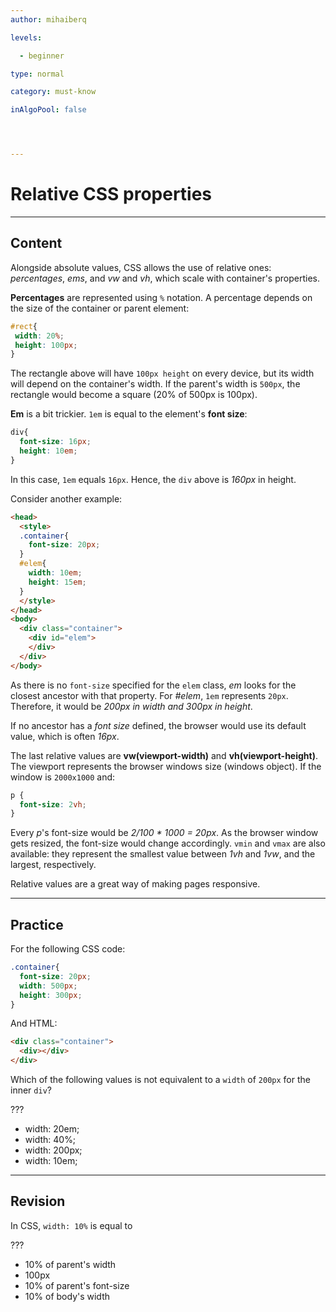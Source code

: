 ```yaml
---
author: mihaiberq

levels:

  - beginner

type: normal

category: must-know

inAlgoPool: false




---
```


# Relative CSS properties

---
## Content

Alongside absolute values, CSS allows the use of relative ones: *percentages*, *ems*, and *vw* and *vh*, which scale with container's properties.

**Percentages** are represented using `%` notation. A percentage depends on the size of the container or parent element:
```css
#rect{
 width: 20%;
 height: 100px;
}
```
The rectangle above will have `100px height` on every device, but its width will depend on the container's width. If the parent's width is `500px`, the rectangle would become a square (20% of 500px is 100px).

**Em** is a bit trickier. `1em` is equal to the element's **font size**:
```css
div{
  font-size: 16px;
  height: 10em;
}
```
In this case, `1em` equals `16px`. Hence, the `div` above is *160px* in height.

Consider another example:
```html
<head>
  <style>
  .container{
    font-size: 20px;
  }
  #elem{
    width: 10em;
    height: 15em;
  }
  </style>
</head>
<body>
  <div class="container">
    <div id="elem">
    </div>
  </div>
</body>
```
As there is no `font-size` specified for the `elem` class, *em* looks for the closest ancestor with that property. For *#elem*, `1em` represents `20px`. Therefore, it would be *200px in width and 300px in height*.

If no ancestor has a *font size* defined, the browser would use its default value, which is often *16px*.

The last relative values are **vw(viewport-width)** and **vh(viewport-height)**. The viewport represents the browser windows size (windows object). If the window is `2000x1000` and:
```css
p {
  font-size: 2vh;
}
```
Every *p*'s font-size would be *2/100 * 1000 = 20px*. As the browser window gets resized, the font-size would change accordingly. `vmin` and `vmax` are also available: they represent the smallest value between *1vh* and *1vw*, and the largest, respectively.

Relative values are a great way of making pages responsive.

---
## Practice

For the following CSS code:
```css
.container{
  font-size: 20px;
  width: 500px;
  height: 300px;
}
```
And HTML:
```html
<div class="container">
  <div></div>
</div>
```
Which of the following values is not equivalent to a `width` of `200px` for the inner `div`?

???

* width: 20em;
* width: 40%;
* width: 200px;
* width: 10em;

---
## Revision

In CSS, `width: 10%` is equal to

???

* 10% of parent's width
* 100px
* 10% of parent's font-size
* 10% of body's width

